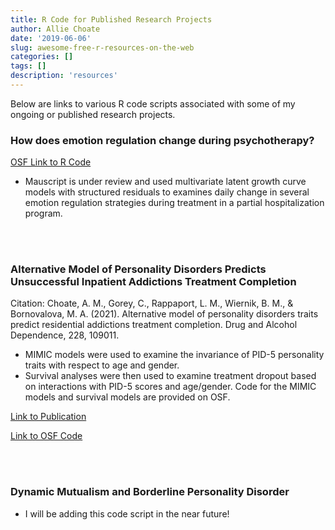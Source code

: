 ```yaml
---
title: R Code for Published Research Projects
author: Allie Choate
date: '2019-06-06'
slug: awesome-free-r-resources-on-the-web
categories: []
tags: []
description: 'resources'
---
```



Below are links to various R code scripts associated with some of my ongoing or published research projects. 



<!--more-->


### How does emotion regulation change during psychotherapy?

[OSF Link to R Code](https://osf.io/85a4s/)



  * Mauscript is under review and used multivariate latent growth curve models with structured residuals
  to examines daily change in several emotion regulation strategies during treatment in a partial
  hospitalization program. 



<br><br>


### Alternative Model of Personality Disorders Predicts Unsuccessful Inpatient Addictions Treatment Completion

Citation: Choate, A. M., Gorey, C., Rappaport, L. M., Wiernik, B. M., & Bornovalova, M. A. (2021). Alternative model of personality disorders traits predict residential addictions treatment completion. Drug and Alcohol Dependence, 228, 109011.

  * MIMIC models were used to examine the invariance of PID-5 personality traits with respect to age and gender.
  * Survival analyses were then used to examine treatment dropout based on interactions with PID-5 scores and age/gender. Code for the MIMIC models and survival models are provided on OSF. 


[Link to Publication](https://www.sciencedirect.com/science/article/pii/S0376871621005068?casa_token=QQCINeL31kMAAAAA:vyD3amlJAsCCtUOqvgzjqPtg_6JaKMrGdIqhKGxoq9lDaQw7Sm_D6d71m5D75MxsWBOfR8JnEsnF)


[Link to OSF Code](https://osf.io/htc2v/)


<br><br>



### Dynamic Mutualism and Borderline Personality Disorder

 * I will be adding this code script in the near future!
